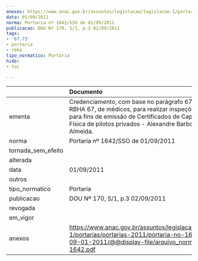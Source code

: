 ```yaml
---
anexos: https://www.anac.gov.br/assuntos/legislacao/legislacao-1/portarias/portarias-2011/portaria-no-1642-sso-de-09-01-2011/@@display-file/arquivo_norma/PA2011-1642.pdf
data: 01/09/2011
norma: Portaria nº 1642/SSO de 01/09/2011
publicacao: DOU Nº 170, S/1, p.3 02/09/2011
tags:
- '67.73'
- portaria
- rbha
tipo_normatico: Portaria
hide: 
- toc 
 
---
```


|                    | Documento                                                                                                                                                                                                              |
|:-------------------|:-----------------------------------------------------------------------------------------------------------------------------------------------------------------------------------------------------------------------|
| ementa             | Credenciamento, com base no parágrafo 67.73 (h) do RBHA 67, de médicos, para realizar inspeções de saúde para fins de emissão de Certificados de Capacidade Física de pilotos privados - Alexandre Barbosa de Almeida. |
| norma              | Portaria nº 1642/SSO de 01/09/2011                                                                                                                                                                                     |
| tornada_sem_efeito |                                                                                                                                                                                                                        |
| alterada           |                                                                                                                                                                                                                        |
| data               | 01/09/2011                                                                                                                                                                                                             |
| outros             |                                                                                                                                                                                                                        |
| tipo_normatico     | Portaria                                                                                                                                                                                                               |
| publicacao         | DOU Nº 170, S/1, p.3 02/09/2011                                                                                                                                                                                        |
| revogada           |                                                                                                                                                                                                                        |
| em_vigor           |                                                                                                                                                                                                                        |
| anexos             | https://www.anac.gov.br/assuntos/legislacao/legislacao-1/portarias/portarias-2011/portaria-no-1642-sso-de-09-01-2011/@@display-file/arquivo_norma/PA2011-1642.pdf                                                      |